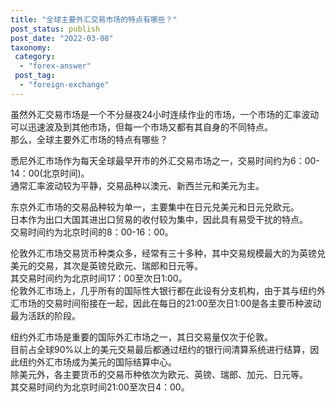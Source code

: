 ```yaml
---
title: "全球主要外汇交易市场的特点有哪些？"
post_status: publish
post_date: "2022-03-08"
taxonomy:
 category: 
  - "forex-answer"
 post_tag: 
  - "foreign-exchange"
---
```


虽然外汇交易市场是一个不分昼夜24小时连续作业的市场，一个市场的汇率波动可以迅速波及到其他市场，但每一个市场又都有其自身的不同特点。  
那么，全球主要外汇市场的特点有哪些？

悉尼外汇市场作为每天全球最早开市的外汇交易市场之一，交易时间约为6：00-14：00(北京时间)。  
通常汇率波动较为平静，交易品种以澳元、新西兰元和美元为主。  

东京外汇市场的交易品种较为单一，主要集中在日元兑美元和日元兑欧元。  
日本作为出口大国其进出口贸易的收付较为集中，因此具有易受干扰的特点。  
交易时间约为北京时间的8：00-16：00。  

伦敦外汇市场交易货币种类众多，经常有三十多种，其中交易规模最大的为英镑兑美元的交易，其次是英镑兑欧元、瑞郎和日元等。  
其交易时间约为北京时间17：00至次日1:00。  
伦敦外汇市场上，几乎所有的国际性大银行都在此设有分支机构，由于其与纽约外汇市场的交易时间衔接在一起，因此在每日的21:00至次日1:00是各主要币种波动最为活跃的阶段。  

纽约外汇市场是重要的国际外汇市场之一，其日交易量仅次于伦敦。  
目前占全球90%以上的美元交易最后都通过纽约的银行间清算系统进行结算，因此纽约外汇市场成为美元的国际结算中心。  
除美元外，各主要货币的交易币种依次为欧元、英镑、瑞郎、加元、日元等。  
其交易时间约为北京时间21:00至次日4：00。
